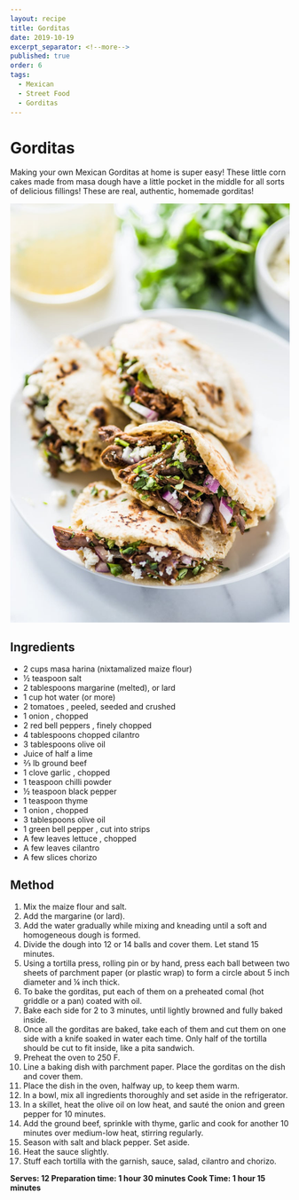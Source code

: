 ```yaml
---
layout: recipe
title: Gorditas
date: 2019-10-19
excerpt_separator: <!--more-->
published: true
order: 6
tags:
  - Mexican
  - Street Food
  - Gorditas
---
```


# Gorditas

Making your own Mexican Gorditas at home is super easy! These little corn cakes made from masa dough have a little pocket in the middle for all sorts of delicious fillings! These are real, authentic, homemade gorditas!

<!--more-->

[![Mexican Gorditas](/_uploads/mexicangorditas.jpg)](/_uploads/mexicangorditas.jpg)

## Ingredients

- 2 cups masa harina (nixtamalized maize flour)
- ½ teaspoon salt
- 2 tablespoons margarine (melted), or lard
- 1 cup hot water (or more)
- 2 tomatoes , peeled, seeded and crushed
- 1 onion , chopped
- 2 red bell peppers , finely chopped
- 4 tablespoons chopped cilantro
- 3 tablespoons olive oil
- Juice of half a lime
- ⅔ lb ground beef
- 1 clove garlic , chopped
- 1 teaspoon chilli powder
- ½ teaspoon black pepper
- 1 teaspoon thyme
- 1 onion , chopped
- 3 tablespoons olive oil
- 1 green bell pepper , cut into strips
- A few leaves lettuce , chopped
- A few leaves cilantro
- A few slices chorizo

## Method

1. Mix the maize flour and salt.
2. Add the margarine (or lard).
3. Add the water gradually while mixing and kneading until a soft and homogeneous dough is formed.
4. Divide the dough into 12 or 14 balls and cover them. Let stand 15 minutes.
5. Using a tortilla press, rolling pin or by hand, press each ball between two sheets of parchment paper (or plastic wrap) to form a circle about 5 inch diameter and ¼ inch thick.
6. To bake the gorditas, put each of them on a preheated comal (hot griddle or a pan) coated with oil.
7. Bake each side for 2 to 3 minutes, until lightly browned and fully baked inside.
8. Once all the gorditas are baked, take each of them and cut them on one side with a knife soaked in water each time. Only half of the tortilla should be cut to fit inside, like a pita sandwich.
9. Preheat the oven to 250 F.
10. Line a baking dish with parchment paper. Place the gorditas on the dish and cover them.
11. Place the dish in the oven, halfway up, to keep them warm.
12. In a bowl, mix all ingredients thoroughly and set aside in the refrigerator.
13. In a skillet, heat the olive oil on low heat, and sauté the onion and green pepper for 10 minutes.
14. Add the ground beef, sprinkle with thyme, garlic and cook for another 10 minutes over medium-low heat, stirring regularly.
15. Season with salt and black pepper. Set aside.
16. Heat the sauce slightly.
17. Stuff each tortilla with the garnish, sauce, salad, cilantro and chorizo.

**Serves: 12
Preparation time: 1 hour 30 minutes
Cook Time: 1 hour 15 minutes**
